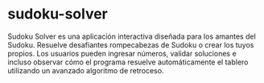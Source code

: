# sudoku-solver
Sudoku Solver es una aplicación interactiva diseñada para los amantes del Sudoku. Resuelve desafiantes rompecabezas de Sudoku o crear los tuyos propios. Los usuarios pueden ingresar números, validar soluciones e incluso observar cómo el programa resuelve automáticamente el tablero utilizando un avanzado algoritmo de retroceso.
